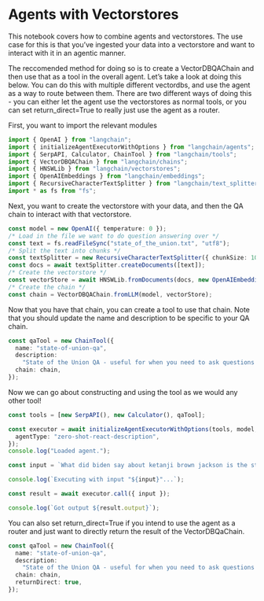 # Agents with Vectorstores

This notebook covers how to combine agents and vectorstores. The use case for this is that you’ve ingested your data into a vectorstore and want to interact with it in an agentic manner.

The reccomended method for doing so is to create a VectorDBQAChain and then use that as a tool in the overall agent. Let’s take a look at doing this below. You can do this with multiple different vectordbs, and use the agent as a way to route between them. There are two different ways of doing this - you can either let the agent use the vectorstores as normal tools, or you can set return_direct=True to really just use the agent as a router.

First, you want to import the relevant modules

```typescript
import { OpenAI } from "langchain";
import { initializeAgentExecutorWithOptions } from "langchain/agents";
import { SerpAPI, Calculator, ChainTool } from "langchain/tools";
import { VectorDBQAChain } from "langchain/chains";
import { HNSWLib } from "langchain/vectorstores";
import { OpenAIEmbeddings } from "langchain/embeddings";
import { RecursiveCharacterTextSplitter } from "langchain/text_splitter";
import * as fs from "fs";
```

Next, you want to create the vectorstore with your data, and then the QA chain to interact with that vectorstore.

```typescript
const model = new OpenAI({ temperature: 0 });
/* Load in the file we want to do question answering over */
const text = fs.readFileSync("state_of_the_union.txt", "utf8");
/* Split the text into chunks */
const textSplitter = new RecursiveCharacterTextSplitter({ chunkSize: 1000 });
const docs = await textSplitter.createDocuments([text]);
/* Create the vectorstore */
const vectorStore = await HNSWLib.fromDocuments(docs, new OpenAIEmbeddings());
/* Create the chain */
const chain = VectorDBQAChain.fromLLM(model, vectorStore);
```

Now that you have that chain, you can create a tool to use that chain. Note that you should update the name and description to be specific to your QA chain.

```typescript
const qaTool = new ChainTool({
  name: "state-of-union-qa",
  description:
    "State of the Union QA - useful for when you need to ask questions about the most recent state of the union address.",
  chain: chain,
});
```

Now we can go about constructing and using the tool as we would any other tool!

```typescript
const tools = [new SerpAPI(), new Calculator(), qaTool];

const executor = await initializeAgentExecutorWithOptions(tools, model, {
  agentType: "zero-shot-react-description",
});
console.log("Loaded agent.");

const input = `What did biden say about ketanji brown jackson is the state of the union address?`;

console.log(`Executing with input "${input}"...`);

const result = await executor.call({ input });

console.log(`Got output ${result.output}`);
```

You can also set return_direct=True if you intend to use the agent as a router and just want to directly return the result of the VectorDBQaChain.

```typescript
const qaTool = new ChainTool({
  name: "state-of-union-qa",
  description:
    "State of the Union QA - useful for when you need to ask questions about the most recent state of the union address.",
  chain: chain,
  returnDirect: true,
});
```
